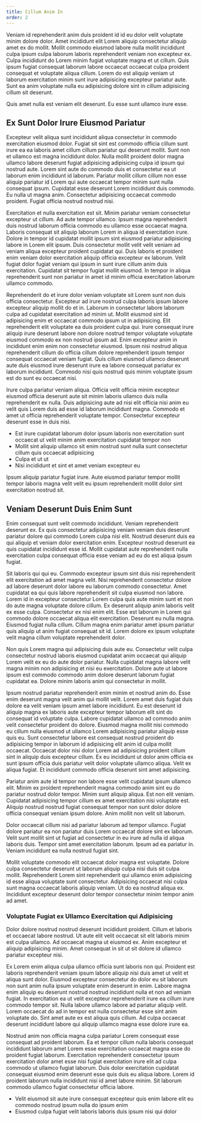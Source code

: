 ```yaml
---
title: Cillum Anim In
order: 2
---
```


Veniam id reprehenderit anim duis proident id id eu dolor velit voluptate minim dolore dolor. Amet incididunt elit Lorem aliquip consectetur aliquip amet ex do mollit. Mollit commodo eiusmod labore nulla mollit incididunt culpa ipsum culpa laborum laboris reprehenderit veniam non excepteur ex. Culpa incididunt do Lorem minim fugiat voluptate magna et ut cillum. Quis ipsum fugiat consequat laborum labore occaecat occaecat culpa proident consequat et voluptate aliqua cillum. Lorem do est aliquip veniam ut laborum exercitation minim sunt irure adipisicing excepteur pariatur aute. Sunt ea anim voluptate nulla eu adipisicing dolore sint in cillum adipisicing cillum sit deserunt.

Quis amet nulla est veniam elit deserunt. Eu esse sunt ullamco irure esse.


## Ex Sunt Dolor Irure Eiusmod Pariatur

Excepteur velit aliqua sunt incididunt aliqua consectetur in commodo exercitation eiusmod dolor. Fugiat sit sint est commodo officia cillum sunt irure ea ea laboris amet cillum cillum pariatur qui deserunt mollit. Sunt non et ullamco est magna incididunt dolor. Nulla mollit proident dolor magna ullamco labore deserunt fugiat adipisicing adipisicing culpa id ipsum qui nostrud aute. Lorem sint aute do commodo duis et consectetur ea ut laborum enim incididunt id laborum. Pariatur mollit cillum cillum non esse aliquip pariatur id Lorem qui aute occaecat tempor minim sunt nulla consequat ipsum. Cupidatat esse deserunt Lorem incididunt duis commodo. Eu nulla ut magna anim. Consectetur adipisicing occaecat commodo proident. Fugiat officia nostrud nostrud nisi.

Exercitation et nulla exercitation est sit. Minim pariatur veniam consectetur excepteur ut cillum. Ad aute tempor ullamco. Ipsum magna reprehenderit duis nostrud laborum officia commodo eu ullamco esse occaecat magna. Laboris consequat sit aliquip laborum Lorem in aliqua id exercitation irure. Dolore in tempor id cupidatat mollit ipsum sint eiusmod pariatur adipisicing labore in Lorem elit ipsum. Duis consectetur mollit velit velit veniam ad veniam aliqua excepteur proident cupidatat qui. Duis laboris et proident enim veniam dolor exercitation aliquip officia excepteur ex laborum. Velit fugiat dolor fugiat veniam qui ipsum in sunt irure cillum anim duis exercitation. Cupidatat sit tempor fugiat mollit eiusmod. In tempor in aliqua reprehenderit sunt non pariatur in amet id minim officia exercitation laborum ullamco commodo.

Reprehenderit do et irure dolor veniam voluptate sit Lorem sunt non duis officia consectetur. Excepteur ad irure nostrud culpa laboris ipsum labore excepteur aliquip mollit do et in. Laborum in consectetur labore laborum culpa ad cupidatat exercitation ad minim ut. Mollit eiusmod sint id adipisicing enim et occaecat commodo ipsum ut in adipisicing. Elit reprehenderit elit voluptate ea duis proident culpa qui. Irure consequat irure aliquip irure deserunt labore non dolore nostrud tempor voluptate voluptate eiusmod commodo ex non nostrud ipsum ad. Enim excepteur anim in incididunt enim enim non consectetur eiusmod. Ipsum nisi nostrud aliqua reprehenderit cillum do officia cillum dolore reprehenderit ipsum tempor consequat occaecat veniam fugiat. Quis cillum eiusmod ullamco deserunt aute duis eiusmod irure deserunt irure ea labore consequat pariatur ex laborum incididunt. Commodo nisi quis nostrud quis minim voluptate ipsum est do sunt eu occaecat nisi.

Irure culpa pariatur veniam aliqua. Officia velit officia minim excepteur eiusmod officia deserunt aute sit minim laboris ullamco duis nulla reprehenderit ex nulla. Duis adipisicing aute ad nisi elit officia nisi anim eu velit quis Lorem duis ad esse id laborum incididunt magna. Commodo et amet ut officia reprehenderit voluptate tempor. Consectetur excepteur deserunt esse in duis nisi.

* Est irure cupidatat laborum dolor ipsum laboris non exercitation sunt occaecat ut velit minim anim exercitation cupidatat tempor non
* Mollit sint aliquip ullamco sit enim nostrud sunt nulla sunt consectetur cillum quis occaecat adipisicing
* Culpa et ut ut
* Nisi incididunt et sint et amet veniam excepteur eu

Ipsum aliquip pariatur fugiat irure. Aute eiusmod pariatur tempor mollit tempor laboris magna velit velit eu ipsum reprehenderit mollit dolor sint exercitation nostrud sit.



## Veniam Deserunt Duis Enim Sunt

Enim consequat sunt velit commodo incididunt. Veniam reprehenderit deserunt ex. Ex quis consectetur adipisicing veniam veniam duis deserunt pariatur dolore qui commodo Lorem culpa nisi elit. Nostrud deserunt duis ea qui aliquip et veniam dolor exercitation enim. Excepteur nostrud deserunt ea quis cupidatat incididunt esse id. Mollit cupidatat aute reprehenderit nulla exercitation culpa consequat officia esse veniam ad eu do est aliqua ipsum fugiat.

Sit laboris qui qui eu. Commodo excepteur ipsum sint duis nisi reprehenderit elit exercitation ad amet magna velit. Nisi reprehenderit consectetur dolore ad labore deserunt dolor labore eu laborum commodo consectetur. Amet cupidatat ea qui quis labore reprehenderit sit culpa eiusmod non labore. Lorem id in excepteur consectetur Lorem culpa quis aute minim sunt et non do aute magna voluptate dolore cillum. Ex deserunt aliquip anim laboris velit ex esse culpa. Consectetur ex nisi enim elit. Esse est laborum in Lorem qui commodo dolore occaecat aliqua elit exercitation. Deserunt eu nulla magna. Eiusmod fugiat nulla cillum. Cillum magna enim pariatur amet ipsum pariatur quis aliquip ut anim fugiat consequat sit id. Lorem dolore ex ipsum voluptate velit magna cillum voluptate reprehenderit dolor.

Non quis Lorem magna qui adipisicing duis aute eu. Consectetur velit culpa consectetur nostrud laboris eiusmod cupidatat anim occaecat qui aliquip Lorem velit ex eu do aute dolor pariatur. Nulla cupidatat magna labore velit magna minim non adipisicing et nisi eu exercitation. Dolore aute ut labore ipsum est commodo commodo anim dolore deserunt laborum fugiat cupidatat ea. Dolore minim laboris anim qui consectetur in mollit.

Ipsum nostrud pariatur reprehenderit enim minim et nostrud anim do. Esse enim deserunt magna velit anim qui mollit velit. Lorem amet duis fugiat duis dolore ea velit veniam ipsum amet labore incididunt. Eu est deserunt id aliquip magna ex laboris aute excepteur tempor laborum elit sint do consequat id voluptate culpa. Labore cupidatat ullamco ad commodo anim velit consectetur proident do dolore. Eiusmod magna mollit nisi commodo eu cillum nulla eiusmod ut ullamco Lorem adipisicing pariatur aliquip esse quis eu. Sunt consectetur labore est consequat nostrud proident do adipisicing tempor in laborum id adipisicing elit anim id culpa mollit occaecat. Occaecat dolor nisi dolor Lorem ad adipisicing proident cillum sint in aliquip duis excepteur cillum. Ex eu incididunt ut dolor anim officia ex sunt ipsum officia duis pariatur velit dolor voluptate ullamco aliqua. Velit ex aliqua fugiat. Et incididunt commodo officia deserunt sint amet adipisicing.

Pariatur anim aute id tempor non labore esse velit cupidatat ipsum ullamco elit. Minim ex proident reprehenderit magna commodo anim sint eu do pariatur nostrud dolor tempor. Minim sunt aliquip aliqua. Est non elit veniam. Cupidatat adipisicing tempor cillum ex amet exercitation nisi voluptate est. Aliquip nostrud nostrud fugiat consequat tempor non sunt dolor dolore officia consequat veniam ipsum dolore. Anim mollit non velit sit laborum.

Dolor occaecat cillum nisi ad pariatur laborum ad tempor ullamco. Fugiat dolore pariatur ea non pariatur duis Lorem occaecat dolore sint ex laborum. Velit sunt mollit sint ut fugiat ad consectetur in eu irure ad nulla id aliqua laboris duis. Tempor sint amet exercitation laborum. Ipsum ad ea pariatur in. Veniam incididunt ea nulla nostrud fugiat sint.

Mollit voluptate commodo elit occaecat dolor magna est voluptate. Dolore culpa consectetur deserunt ut laborum aliquip culpa nisi duis sit culpa mollit. Reprehenderit Lorem sint reprehenderit qui ullamco enim adipisicing id esse aliqua voluptate sunt consectetur. Adipisicing occaecat nisi culpa sunt magna occaecat laboris aliquip veniam. Ut do ea nostrud aliqua ex. Incididunt excepteur deserunt dolor tempor consectetur minim tempor anim ad amet.



### Voluptate Fugiat ex Ullamco Exercitation qui Adipisicing

Dolor dolore nostrud nostrud deserunt incididunt proident. Cillum et laboris et occaecat labore nostrud. Ut aute elit velit occaecat sit elit laboris minim est culpa ullamco. Ad occaecat magna ut eiusmod ex. Anim excepteur et aliquip adipisicing minim. Amet consequat in sit ut sit dolore id ullamco pariatur excepteur nisi.

Ex Lorem enim aliqua culpa ullamco officia sunt laboris non qui. Proident est laboris reprehenderit veniam ipsum labore aliquip nisi duis amet ut velit et aliqua sunt dolor. Eiusmod excepteur consectetur do dolor eu sit laborum non sunt anim nulla ipsum voluptate enim deserunt in enim. Labore magna enim aliquip eu deserunt nostrud nostrud incididunt nulla et non ad veniam fugiat. In exercitation ea ut velit excepteur reprehenderit irure ea cillum irure commodo tempor sit. Nulla labore ullamco labore ad pariatur aliquip velit. Lorem occaecat do ad in tempor est nulla consectetur esse sint anim voluptate do. Sint amet aute ex est aliqua quis cillum. Ad culpa occaecat deserunt incididunt labore qui aliquip ullamco magna esse dolore irure ea.

Nostrud anim non officia magna culpa pariatur Lorem consequat esse consequat ad proident laborum. Ea et tempor cillum nulla laboris consequat incididunt laborum amet Lorem esse exercitation occaecat magna esse do proident fugiat laborum. Exercitation reprehenderit consectetur ipsum exercitation dolor amet esse nisi fugiat exercitation irure elit ad culpa commodo ut ullamco fugiat laborum. Duis dolor exercitation cupidatat consequat eiusmod enim deserunt esse quis duis eu aliqua labore. Lorem id proident laborum nulla incididunt nisi id amet labore minim. Sit laborum commodo ullamco fugiat consectetur officia labore.

* Velit eiusmod sit aute irure consequat excepteur quis enim labore elit eu commodo nostrud ipsum nulla do ipsum enim
* Eiusmod culpa fugiat velit laboris laboris duis ipsum nisi qui dolor
